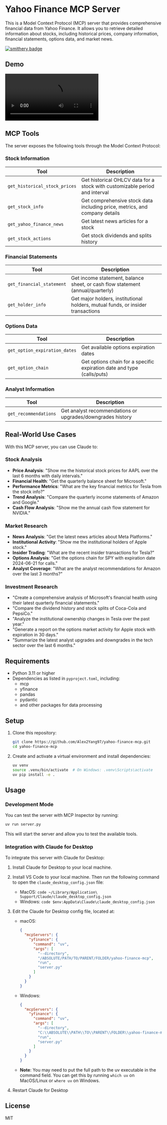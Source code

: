 # Yahoo Finance MCP Server

This is a Model Context Protocol (MCP) server that provides comprehensive financial data from Yahoo Finance. It allows you to retrieve detailed information about stocks, including historical prices, company information, financial statements, options data, and market news.

[![smithery badge](https://smithery.ai/badge/@Alex2Yang97/yahoo-finance-mcp)](https://smithery.ai/server/@Alex2Yang97/yahoo-finance-mcp)

## Demo

![Demo](assets/demo.mov)

## MCP Tools

The server exposes the following tools through the Model Context Protocol:

### Stock Information

| Tool | Description |
|------|-------------|
| `get_historical_stock_prices` | Get historical OHLCV data for a stock with customizable period and interval |
| `get_stock_info` | Get comprehensive stock data including price, metrics, and company details |
| `get_yahoo_finance_news` | Get latest news articles for a stock |
| `get_stock_actions` | Get stock dividends and splits history |

### Financial Statements

| Tool | Description |
|------|-------------|
| `get_financial_statement` | Get income statement, balance sheet, or cash flow statement (annual/quarterly) |
| `get_holder_info` | Get major holders, institutional holders, mutual funds, or insider transactions |

### Options Data

| Tool | Description |
|------|-------------|
| `get_option_expiration_dates` | Get available options expiration dates |
| `get_option_chain` | Get options chain for a specific expiration date and type (calls/puts) |

### Analyst Information

| Tool | Description |
|------|-------------|
| `get_recommendations` | Get analyst recommendations or upgrades/downgrades history |

## Real-World Use Cases

With this MCP server, you can use Claude to:

### Stock Analysis

- **Price Analysis**: "Show me the historical stock prices for AAPL over the last 6 months with daily intervals."
- **Financial Health**: "Get the quarterly balance sheet for Microsoft."
- **Performance Metrics**: "What are the key financial metrics for Tesla from the stock info?"
- **Trend Analysis**: "Compare the quarterly income statements of Amazon and Google."
- **Cash Flow Analysis**: "Show me the annual cash flow statement for NVIDIA."

### Market Research

- **News Analysis**: "Get the latest news articles about Meta Platforms."
- **Institutional Activity**: "Show me the institutional holders of Apple stock."
- **Insider Trading**: "What are the recent insider transactions for Tesla?"
- **Options Analysis**: "Get the options chain for SPY with expiration date 2024-06-21 for calls."
- **Analyst Coverage**: "What are the analyst recommendations for Amazon over the last 3 months?"

### Investment Research

- "Create a comprehensive analysis of Microsoft's financial health using their latest quarterly financial statements."
- "Compare the dividend history and stock splits of Coca-Cola and PepsiCo."
- "Analyze the institutional ownership changes in Tesla over the past year."
- "Generate a report on the options market activity for Apple stock with expiration in 30 days."
- "Summarize the latest analyst upgrades and downgrades in the tech sector over the last 6 months."

## Requirements

- Python 3.11 or higher
- Dependencies as listed in `pyproject.toml`, including:
  - mcp
  - yfinance
  - pandas
  - pydantic
  - and other packages for data processing

## Setup

1. Clone this repository:
   ```bash
   git clone https://github.com/Alex2Yang97/yahoo-finance-mcp.git
   cd yahoo-finance-mcp
   ```

2. Create and activate a virtual environment and install dependencies:
   ```bash
   uv venv
   source .venv/bin/activate  # On Windows: .venv\Scripts\activate
   uv pip install -e .
   ```

## Usage

### Development Mode

You can test the server with MCP Inspector by running:

```bash
uv run server.py
```

This will start the server and allow you to test the available tools.

### Integration with Claude for Desktop

To integrate this server with Claude for Desktop:

1. Install Claude for Desktop to your local machine.
2. Install VS Code to your local machine. Then run the following command to open the `claude_desktop_config.json` file:
   - MacOS: `code ~/Library/Application\ Support/Claude/claude_desktop_config.json`
   - Windows: `code $env:AppData\Claude\claude_desktop_config.json`

3. Edit the Claude for Desktop config file, located at:
   - macOS: 
     ```json
     {
       "mcpServers": {
         "yfinance": {
           "command": "uv",
           "args": [
             "--directory",
             "/ABSOLUTE/PATH/TO/PARENT/FOLDER/yahoo-finance-mcp",
             "run",
             "server.py"
           ]
         }
       }
     }
     ```
   - Windows:
     ```json
     {
       "mcpServers": {
         "yfinance": {
           "command": "uv",
           "args": [
             "--directory",
             "C:\\ABSOLUTE\\PATH\\TO\\PARENT\\FOLDER\\yahoo-finance-mcp",
             "run",
             "server.py"
           ]
         }
       }
     }
     ```

   - **Note**: You may need to put the full path to the uv executable in the command field. You can get this by running `which uv` on MacOS/Linux or `where uv` on Windows.

4. Restart Claude for Desktop

## License

MIT


